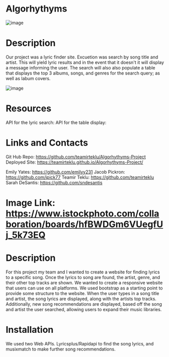 # Algorhythyms


![image](https://user-images.githubusercontent.com/115049982/204694267-976cdc29-4a72-43dd-bbb1-fb5eff133548.png)

# Description
Our project was a lyric finder site. Excuetion was search by song title and artist. This will yield lyric results and in the event that it doesn't it will display a message informing the user. The search will also also populate a table that displays the top 3 albums, songs, and genres for the search query; as well as labum covers. 

![image](https://user-images.githubusercontent.com/115049982/204695582-8d3bdc77-a4b4-4c51-bf2f-d4382cd828d2.png)

# Resources

API for the lyric search:
API for the table display: 

# Links and Contacts
Git Hub Repo: https://github.com/teamirteklu/Algorhythyms-Project
Deployed Site: https://teamirteklu.github.io/Algorhythyms-Project/

Emily Yates: https://github.com/emilyy231
Jacob Pickron: https://github.com/jpick77
Teamir Teklu: https://github.com/teamirteklu
Sarah DeSantis: https://github.com/sndesantis

Image Link: https://www.istockphoto.com/collaboration/boards/hfBWDGm6VUegfUj_5k73EQ
=======
# Description

For this project my team and I wanted to create a website for finding lyrics to a specific song. Once the lyrics to song are found, the artist, genre, and their other top tracks are shown. We wanted to create a responsive website that users can use on all platforms. We used bootstrap as a starting point to provide some structure to the website.
When the user types in a song title and artist, the song lyrics are displayed, along with the artists top tracks. Additionally, new song recommendations are displayed, based off the song and artist the user searched, allowing users to expand their music libraries.

# Installation

We used two Web APIs. Lyricsplus/Rapidapi to find the song lyrics, and musixmatch to make further song recommendations.

